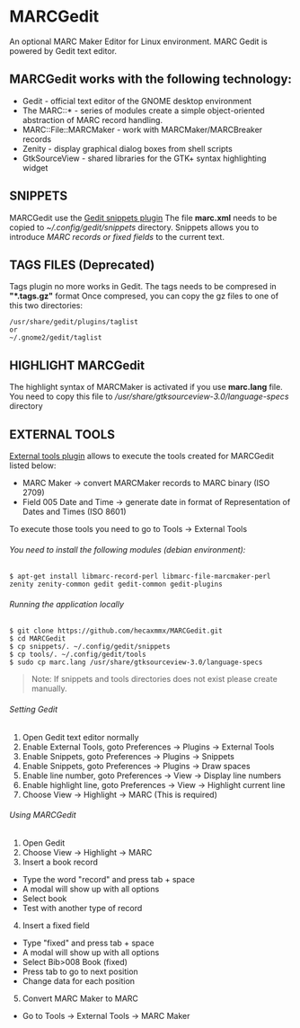# MARCGedit

An optional MARC Maker Editor for Linux environment. MARC Gedit is powered by Gedit text editor.

## MARCGedit works with the following technology:
* Gedit - official text editor of the GNOME desktop environment
* The MARC::* - series of modules create a simple object-oriented abstraction of MARC record handling.
* MARC::File::MARCMaker - work with MARCMaker/MARCBreaker records
* Zenity - display graphical dialog boxes from shell scripts
* GtkSourceView - shared libraries for the GTK+ syntax highlighting widget

## SNIPPETS
MARCGedit use the [Gedit snippets plugin](https://wiki.gnome.org/Apps/Gedit/Plugins/Snippets)
The file **marc.xml** needs to be copied to *~/.config/gedit/snippets* directory.
Snippets allows you to introduce *MARC records or fixed fields* to the current text.

## TAGS FILES (Deprecated)
Tags plugin no more works in Gedit.
The tags needs to be compresed in **"*.tags.gz"** format
Once compresed, you can copy the gz files to one of this two directories:
```
/usr/share/gedit/plugins/taglist
or
~/.gnome2/gedit/taglist
```

## HIGHLIGHT MARCGedit
The highlight syntax of MARCMaker is activated if you use **marc.lang** file. You need to copy this file to */usr/share/gtksourceview-3.0/language-specs* directory

## EXTERNAL TOOLS
[External tools plugin](https://wiki.gnome.org/Apps/Gedit/Plugins/ExternalTools) allows to execute the tools created for MARCGedit listed below:
* MARC Maker -> convert MARCMaker records to MARC binary (ISO 2709)
* Field 005 Date and Time -> generate date in format of Representation of Dates and Times (ISO 8601)

To execute those tools you need to go to Tools -> External Tools

###### You need to install the following modules (debian environment):
```
$ apt-get install libmarc-record-perl libmarc-file-marcmaker-perl zenity zenity-common gedit gedit-common gedit-plugins
```
###### Running the application locally
```
$ git clone https://github.com/hecaxmmx/MARCGedit.git
$ cd MARCGedit
$ cp snippets/. ~/.config/gedit/snippets
$ cp tools/. ~/.config/gedit/tools
$ sudo cp marc.lang /usr/share/gtksourceview-3.0/language-specs
```
> Note: If snippets and tools directories does not exist please create manually.

###### Setting Gedit
1. Open Gedit text editor normally
2. Enable External Tools, goto Preferences -> Plugins -> External Tools
3. Enable Snippets, goto Preferences -> Plugins -> Snippets
4. Enable Snippets, goto Preferences -> Plugins -> Draw spaces
5. Enable line number, goto Preferences -> View -> Display line numbers
6. Enable highlight line, goto Preferences -> View -> Highlight current line
7. Choose View -> Highlight -> MARC (This is required)

###### Using MARCGedit
1. Open Gedit
2. Choose View -> Highlight -> MARC
3. Insert a book record
  * Type the word "record" and press tab + space
  * A modal will show up with all options
  * Select book
  * Test with another type of record
4. Insert a fixed field
  * Type "fixed" and press tab + space
  * A modal will show up with all options
  * Select Bib>008 Book (fixed)
  * Press tab to go to next position
  * Change data for each position
5. Convert MARC Maker to MARC
  * Go to Tools -> External Tools -> MARC Maker

